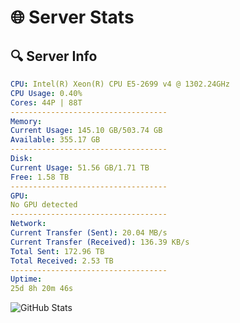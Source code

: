 # 🌐 Server Stats
## 🔍 Server Info
```yaml
CPU: Intel(R) Xeon(R) CPU E5-2699 v4 @ 1302.24GHz
CPU Usage: 0.40%
Cores: 44P | 88T
-----------------------------------
Memory:
Current Usage: 145.10 GB/503.74 GB
Available: 355.17 GB
-----------------------------------
Disk:
Current Usage: 51.56 GB/1.71 TB
Free: 1.58 TB
-----------------------------------
GPU:
No GPU detected
-----------------------------------
Network:
Current Transfer (Sent): 20.04 MB/s
Current Transfer (Received): 136.39 KB/s
Total Sent: 172.96 TB
Total Received: 2.53 TB
-----------------------------------
Uptime:
25d 8h 20m 46s
```
![GitHub Stats](https://img.shields.io/badge/Updated-2025-03-05_07:04:04-blue)